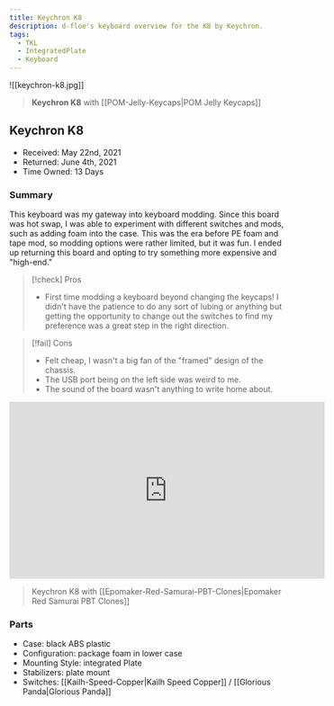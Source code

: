 ```yaml
---
title: Keychron K8
description: d-floe's keyboard overview for the K8 by Keychron.
tags:
  - TKL
  - IntegratedPlate
  - Keyboard
---
```


![[keychron-k8.jpg]]

> **Keychron K8** with [[POM-Jelly-Keycaps|POM Jelly Keycaps]]

## Keychron K8

- Received: May 22nd, 2021
- Returned: June 4th, 2021
- Time Owned: 13 Days

### Summary

This keyboard was my gateway into keyboard modding. Since this board was hot swap, I was able to experiment with different switches and mods, such as adding foam into the case. This was the era before PE foam and tape mod, so modding options were rather limited, but it was fun. I ended up returning this board and opting to try something more expensive and "high-end."

> [!check] Pros
>
> -   First time modding a keyboard beyond changing the keycaps! I didn't have the patience to do any sort of lubing or anything but getting the opportunity to change out the switches to find my preference was a great step in the right direction.

> [!fail] Cons
>
> -   Felt cheap, I wasn't a big fan of the "framed" design of the chassis.
> -   The USB port being on the left side was weird to me.
> -   The sound of the board wasn't anything to write home about.

<iframe width="560" height="315" src="https://www.youtube-nocookie.com/embed/gO5EiNsUrXU" title="YouTube video player" frameborder="0" allow="accelerometer; autoplay; clipboard-write; encrypted-media; gyroscope; picture-in-picture; web-share" allowfullscreen></iframe>

> Keychron K8 with [[Epomaker-Red-Samurai-PBT-Clones|Epomaker Red Samurai PBT Clones]]

### Parts

- Case: black ABS plastic
- Configuration: package foam in lower case
- Mounting Style: integrated Plate
- Stabilizers: plate mount
- Switches: [[Kailh-Speed-Copper|Kailh Speed Copper]] / [[Glorious Panda|Glorious Panda]]
